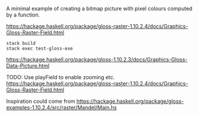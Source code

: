 A minimal example of creating a bitmap picture with pixel colours computed by a function.

https://hackage.haskell.org/package/gloss-raster-1.10.2.4/docs/Graphics-Gloss-Raster-Field.html

```shell
stack build
stack exec test-gloss-exe
```

https://hackage.haskell.org/package/gloss-1.10.2.3/docs/Graphics-Gloss-Data-Picture.html


TODO: Use playField to enable zooming etc.
https://hackage.haskell.org/package/gloss-raster-1.10.2.4/docs/Graphics-Gloss-Raster-Field.html

Inspiration could come from
  https://hackage.haskell.org/package/gloss-examples-1.10.2.4/src/raster/Mandel/Main.hs
